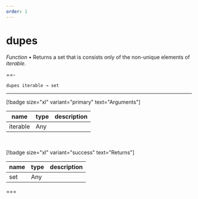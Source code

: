 ```yaml
---
order: 1
---
```

# dupes

_Function_ &bull; Returns a set that is consists only of the non-unique elements of _iterable_.


==- <pre><code>dupes iterable &rarr; set</code></pre>
<hr>

[!badge size="xl" variant="primary" text="Arguments"]

| name | type | description |
|------|------|-------------|
|iterable|Any||

<br>

[!badge size="xl" variant="success" text="Returns"]

| name | type | description |
|------|------|-------------|
|set|Any||



===



